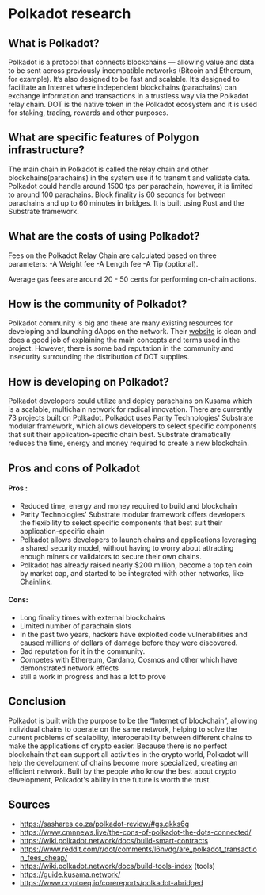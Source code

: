 # Polkadot research

## What is Polkadot?

Polkadot is a protocol that connects blockchains — allowing value and data to be sent across previously incompatible networks (Bitcoin and Ethereum, for example). It’s also designed to be fast and scalable. It’s designed to facilitate an Internet where independent blockchains (parachains) can exchange information and transactions in a trustless way via the Polkadot relay chain. DOT is the native token in the Polkadot ecosystem and it is used for staking, trading, rewards and other purposes. 

## What are specific features of Polygon infrastructure?

The main chain in Polkadot is called the relay chain and other blockchains(parachains) in the system use it to transmit and validate data. Polkadot could handle around 1500 tps per parachain, however, it is limited to around 100 parachains. Block finality is 60 seconds for between parachains and up to 60 minutes in bridges. It is built using Rust and the Substrate framework.

## What are the costs of using Polkadot?
Fees on the Polkadot Relay Chain are calculated based on three parameters:
-A Weight fee
-A Length fee
-A Tip (optional).

Average gas fees are around 20 - 50 cents for performing on-chain actions.

## How is the community of Polkadot?

Polkadot community is big and there are many existing resources for developing and launching dApps on the network. Their [website](https://polkadot.network/) is clean and does a good job of explaining the main concepts and terms used in the project. However, there is some bad reputation in the community and insecurity surrounding the distribution of DOT supplies.

## How is developing on Polkadot?

Polkadot developers could utilize and deploy parachains on Kusama which is a scalable, multichain network for radical innovation. There are currently 73 projects built on Polkadot. Polkadot uses Parity Technologies' Substrate modular framework, which allows developers to select specific components that suit their application-specific chain best. Substrate dramatically reduces the time, energy and money required to create a new blockchain.

## Pros and cons of Polkadot

#### Pros :

- Reduced time, energy and money required to build and blockchain
- Parity Technologies' Substrate modular framework offers developers the flexibility to select specific components that best suit their application-specific chain
- Polkadot allows developers to launch chains and applications leveraging a shared security model, without having to worry about attracting enough miners or validators to secure their own chains.
- Polkadot has already raised nearly $200 million, become a top ten coin by market cap, and started to be integrated with other networks, like Chainlink.

#### Cons:

- Long finality times with external blockchains
- Limited number of parachain slots
- In the past two years, hackers have exploited code vulnerabilities and caused millions of dollars of damage before they were discovered.
- Bad reputation for it in the community.
- Competes with Ethereum, Cardano, Cosmos and other which have demonstrated network effects
- still a work in progress and has a lot to prove

## Conclusion

Polkadot is built with the purpose to be the “Internet of blockchain”, allowing individual chains to operate on the same network, helping to solve the current problems of scalability, interoperability between different chains to make the applications of crypto easier.
Because there is no perfect blockchain that can support all activities in the crypto world, Polkadot will help the development of chains become more specialized, creating an efficient network. Built by the people who know the best about crypto development, Polkadot's ability in the future is worth the trust.

## Sources

- https://sashares.co.za/polkadot-review/#gs.qkks6g
- https://www.cmnnews.live/the-cons-of-polkadot-the-dots-connected/
- https://wiki.polkadot.network/docs/build-smart-contracts
- https://www.reddit.com/r/dot/comments/l6nvdg/are_polkadot_transaction_fees_cheap/
- https://wiki.polkadot.network/docs/build-tools-index (tools)
- https://guide.kusama.network/
- https://www.cryptoeq.io/corereports/polkadot-abridged
